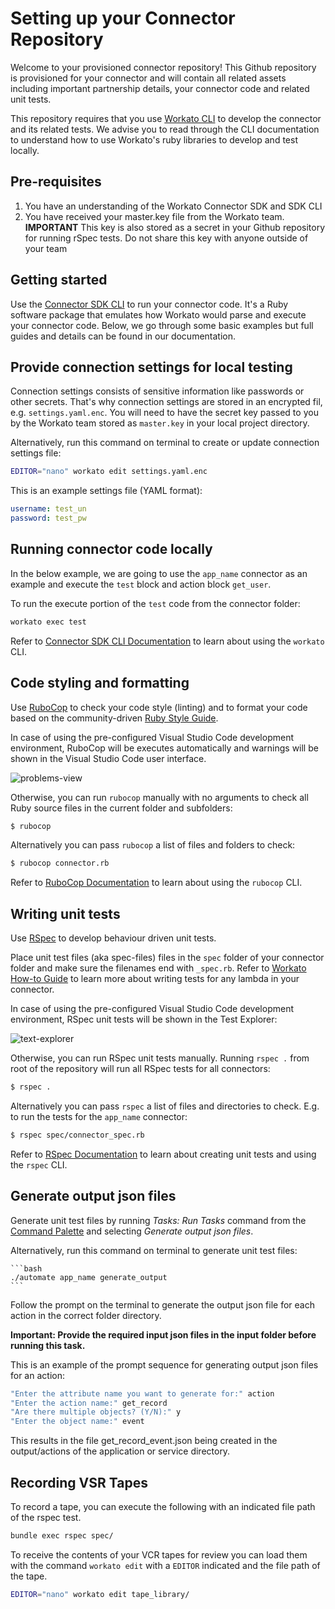 # Setting up your Connector Repository
Welcome to your provisioned connector repository! This Github repository is provisioned for your connector and will contain all related assets including important partnership details, your connector code and related unit tests.

This repository requires that you use [Workato CLI](https://docs.workato.com/developing-connectors/sdk/cli.html#sdk-cli) to develop the connector and its related tests. We advise you to read through the CLI documentation to understand how to use Workato's ruby libraries to develop and test locally. 

## Pre-requisites
1. You have an understanding of the Workato Connector SDK and SDK CLI
2. You have received your master.key file from the Workato team. **IMPORTANT** This key is also stored as a secret in your Github repository for running rSpec tests. Do not share this key with anyone outside of your team

## Getting started
Use the [Connector SDK CLI](https://docs.workato.com/developing-connectors/sdk/cli.html) to run your connector code. It's a Ruby software package that emulates how Workato would parse and execute your connector code. Below, we go through some basic examples but full guides and details can be found in our documentation.

## Provide connection settings for local testing
Connection settings consists of sensitive information like passwords or other secrets. That's why connection settings are stored in an encrypted fil, e.g. `settings.yaml.enc`. You will need to have the secret key passed to you by the Workato team stored as `master.key` in your local project directory.

Alternatively, run this command on terminal to create or update connection settings file:

```bash
EDITOR="nano" workato edit settings.yaml.enc
```

This is an example settings file (YAML format):

```yaml
username: test_un
password: test_pw
```

## Running connector code locally
In the below example, we are going to use the `app_name` connector as an example and execute the `test` block and action block `get_user`.

To run the execute portion of the `test` code from the connector folder:

```bash
workato exec test
```

Refer to [Connector SDK CLI Documentation](https://docs.workato.com/developing-connectors/sdk/cli/guides/getting-started.html) to learn about using the `workato` CLI.

## Code styling and formatting

Use [RuboCop](https://rubocop.org/) to check your code style (linting) and to format your code based on the community-driven [Ruby Style Guide](https://rubystyle.guide/).

In case of using the pre-configured Visual Studio Code development environment, RuboCop will be executes automatically and warnings will be shown in the Visual Studio Code user interface.
    
![problems-view](.devcontainer/problems-view.png)

Otherwise, you can run `rubocop` manually with no arguments to check all Ruby source files in the current folder and subfolders:

```bash
$ rubocop
```

Alternatively you can pass `rubocop` a list of files and folders to check:

```bash
$ rubocop connector.rb
```

Refer to [RuboCop Documentation](https://docs.rubocop.org/rubocop/1.12/usage/basic_usage.html) to learn about using the `rubocop` CLI.

## Writing unit tests

Use [RSpec](https://rspec.info/) to develop behaviour driven unit tests.

Place unit test files (aka spec-files) files in the `spec` folder of your connector folder and make sure the filenames end with `_spec.rb`. Refer to [Workato How-to Guide](https://docs.workato.com/developing-connectors/sdk/cli/guides/rspec/writing_tests.html) to learn more about writing tests for any lambda in your connector.

In case of using the pre-configured Visual Studio Code development environment, RSpec unit tests will be shown in the Test Explorer:

![text-explorer](.devcontainer/test-explorer.png)

Otherwise, you can run RSpec unit tests manually. Running `rspec .` from root of the repository will run all RSpec tests for all connectors:

```bash
$ rspec .
```

Alternatively you can pass `rspec` a list of files and directories to check. E.g. to run the tests for the `app_name` connector:

```bash
$ rspec spec/connector_spec.rb
```

Refer to [RSpec Documentation](https://rspec.info/documentation/3.10/rspec-core/#basic-structure) to learn about creating unit tests and using the `rspec` CLI.

## Generate output json files

Generate unit test files by running _Tasks: Run Tasks_ command from the [Command Palette](https://code.visualstudio.com/docs/getstarted/userinterface#_command-palette) and selecting _Generate output json files_.

Alternatively, run this command on terminal to generate unit test files:

    ```bash
    ./automate app_name generate_output
    ```

Follow the prompt on the terminal to generate the output json file for each action in the correct folder directory.

**Important: Provide the required input json files in the input folder before running this task.**

This is an example of the prompt sequence for generating output json files for an action:

```bash
"Enter the attribute name you want to generate for:" action
"Enter the action name:" get_record
"Are there multiple objects? (Y/N):" y
"Enter the object name:" event
```

This results in the file get_record_event.json being created in the output/actions of the application or service directory.

## Recording VSR Tapes

To record a tape, you can execute the following with an indicated file path of the rspec test.
```bash
bundle exec rspec spec/
```

To receive the contents of your VCR tapes for review you can load them with the command `workato edit` with a `EDITOR` indicated and the file path of the tape. 
```bash
EDITOR="nano" workato edit tape_library/
```
